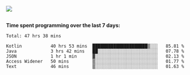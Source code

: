 [![](https://img.shields.io/badge/discord-jonatsp%234844-7289DA?logo=discord)](https://discord.com/users/239510668687048717)

##
**Time spent programming over the last 7 days:**
<!--START_SECTION:waka-->
```text
Total: 47 hrs 38 mins

Kotlin           40 hrs 53 mins  █████████████████████▒░░░   85.81 % 
Java             3 hrs 42 mins   ██░░░░░░░░░░░░░░░░░░░░░░░   07.78 % 
JSON             1 hr 1 min      ▓░░░░░░░░░░░░░░░░░░░░░░░░   02.13 % 
Access Widener   50 mins         ▒░░░░░░░░░░░░░░░░░░░░░░░░   01.77 % 
Text             46 mins         ▒░░░░░░░░░░░░░░░░░░░░░░░░   01.63 % 
```
<!--END_SECTION:waka-->
##
